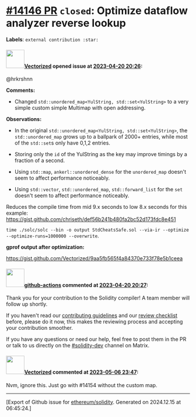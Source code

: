 # [\#14146 PR](https://github.com/ethereum/solidity/pull/14146) `closed`: Optimize dataflow analyzer reverse lookup
**Labels**: `external contribution :star:`


#### <img src="https://avatars.githubusercontent.com/u/5889274?u=5ee684296295af143d211293d0ad6901e40bcf47&v=4" width="50">[Vectorized](https://github.com/Vectorized) opened issue at [2023-04-20 20:26](https://github.com/ethereum/solidity/pull/14146):

@hrkrshnn 

**Comments:**

- Changed `std::unordered_map<YulString, std::set<YulString>` to a very simple custom simple Multimap with open addressing.

**Observations:**

- In the original `std::unordered_map<YulString, std::set<YulString>`, the `std::unordered_map` grows up to a ballpark of 2000+ entries, while most of the `std::set`s only have 0,1,2 entries.

- Storing only the `id` of the YulString as the key may improve timings by a fraction of a second. 

- Using `std::map`, `ankerl::unordered_dense` for the `unordered_map` doesn't seem to affect performance noticeably.

- Using `std::vector`, `std::unordered_map`, `std::forward_list` for the `set` doesn't seem to affect performance noticeably.

Reduces the compile time from mid 9.x seconds to low 8.x seconds for this example: https://gist.github.com/chriseth/def56b241b480fa2bc52d173fdc8e451 

`time ./solc/solc --bin -o output StdCheatsSafe.sol --via-ir --optimize --optimize-runs=1000000 --overwrite`.

**gprof output after optimization:**

https://gist.github.com/Vectorized/9aa5fb565f4a84370e733f78e5b1ceea 

#### <img src="https://avatars.githubusercontent.com/in/15368?v=4" width="50">[github-actions](https://github.com/apps/github-actions) commented at [2023-04-20 20:27](https://github.com/ethereum/solidity/pull/14146#issuecomment-1516904264):

Thank you for your contribution to the Solidity compiler! A team member will follow up shortly.

If you haven't read our [contributing guidelines](https://docs.soliditylang.org/en/latest/contributing.html) and our [review checklist](https://github.com/ethereum/solidity/blob/develop/ReviewChecklist.md) before, please do it now, this makes the reviewing process and accepting your contribution smoother.

If you have any questions or need our help, feel free to post them in the PR or talk to us directly on the [#solidity-dev](https://matrix.to/#/#ethereum_solidity-dev:gitter.im) channel on Matrix.

#### <img src="https://avatars.githubusercontent.com/u/5889274?u=5ee684296295af143d211293d0ad6901e40bcf47&v=4" width="50">[Vectorized](https://github.com/Vectorized) commented at [2023-05-06 23:47](https://github.com/ethereum/solidity/pull/14146#issuecomment-1537245771):

Nvm, ignore this. Just go with #14154 without the custom map.


-------------------------------------------------------------------------------



[Export of Github issue for [ethereum/solidity](https://github.com/ethereum/solidity). Generated on 2024.12.15 at 06:45:24.]
